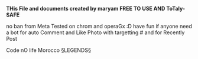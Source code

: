 **THis File and documents created by maryam FREE TO USE AND ToTaly-SAFE**

no ban from Meta Tested on chrom and operaGx :D have fun if anyone need a bot for auto Comment and Like Photo with targetting # and for Recently Post 

<!-- NB!:itsfriendly_interface_you_can_edit_as_you_want_in_code -->
Code nO life Morocco §LEGENDS§